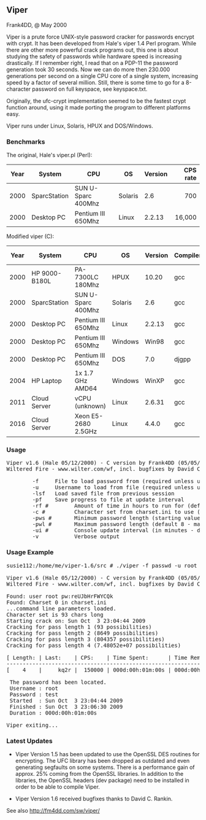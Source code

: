 ## Viper

Frank4DD, @ May 2000

Viper is a prute force UNIX-style password cracker for passwords encrypt with
crypt. It has been developed from Hale's viper 1.4 Perl  program.
While there are other more powerful crack programs out, this one is about
studying the safety of passwords while hardware speed is increasing drastically.
If I remember right, I read that on a PDP-11 the password generation took 30
seconds. Now we can do more then 230.000 generations per second on a single
CPU core of a single system, increasing speed by a factor of several million.
Still, there is some time to go for a 8-character password on full keyspace,
see keyspace.txt.

Originally, the ufc-crypt implementation seemed to be the fastest
crypt function around, using it made porting the program to different platforms
easy.

Viper runs under Linux, Solaris, HPUX and DOS/Windows.


### Benchmarks

The original, Hale's viper.pl (Perl):

|Year| System | CPU | OS | Version | CPS rate |
|----|--------|-----|----|---------|---------:|
|2000| SparcStation | SUN U-Sparc 400Mhz | Solaris | 2.6 | 700 |
|2000| Desktop PC | Pentium III 650Mhz | Linux | 2.2.13 | 16,000 |

Modified viper (C):

|Year| System | CPU | OS | Version | Compiler | CPS rate |
|----|--------|-----|----|---------|----------|---------:|
|2000| HP 9000-B180L |  PA-7300LC 180Mhz | HPUX | 10.20 | gcc | 7000 |
|2000| SparcStation | SUN U-Sparc 400Mhz | Solaris | 2.6 | gcc | 25,000 |
|2000| Desktop PC | Pentium III 650Mhz | Linux | 2.2.13 | gcc | 40,000 |
|2000| Desktop PC | Pentium III 650Mhz | Windows | Win98 | gcc | 50,000 |
|2000| Desktop PC | Pentium III 650Mhz | DOS | 7.0  | djgpp | 50,000 |
|2004| HP Laptop | 1x 1.7 GHz AMD64 | Windows | WinXP | gcc | 120,000 |
|2011| Cloud Server | vCPU (unknown) | Linux | 2.6.31 | gcc | 150,000 |
|2016| Cloud Server | Xeon E5-2680 2.5GHz | Linux | 4.4.0 | gcc | 250,000 |


### Usage

<pre>Viper v1.6 (Hale 05/12/2000) - C version by Frank4DD (05/05/2014)
Wiltered Fire - www.wilter.com/wf, incl. bugfixes by David C. Rankin

        -f <file>    File to load password from (required unless using lsf)
        -u <user>    Username to load from file (required unless using lsf)
        -lsf <file>  Load saved file from previous session
        -pf <file>   Save progress to file at update interval
        -rf #        Amount of time in hours to run for (default infinite)
        -c #         Character set from charset.ini to use (default 1)
        -pws #       Minimum password length (starting value, default 1)
        -pwl #       Maximum password length (default 8 - maximum 16)
        -ui #        Console update interval (in minutes - default 10)
        -v           Verbose output</pre>

### Usage Example

<pre>susie112:/home/me/viper-1.6/src # ./viper -f passwd -u root -ui 1 -v

Viper v1.6 (Hale 05/12/2000) - C version by Frank4DD (05/05/2014)
Wiltered Fire - www.wilter.com/wf, incl. bugfixes by David C. Rankin

Found: user root pw:reUJbHrFWYCQk
Found: Charset 0 in charset.ini
...command line parameters loaded.
Character set is 93 chars long
Starting crack on: Sun Oct  3 23:04:44 2009
Cracking for pass length 1 (93 possibilities)
Cracking for pass length 2 (8649 possibilities)
Cracking for pass length 3 (804357 possibilities)
Cracking for pass length 4 (7.48052e+07 possibilities)

[ Length: | Last:    | CPS:    | Time Spent:      | Time Remaining:  | Done:  ]
-------------------------------------------------------------------------------
[    4    |     kq2r |  150000 | 000d:00h:01m:00s | 000d:00h:07m:18s | 12.03% ]

 The password has been located.
 Username : root
 Password : test
 Started  : Sun Oct  3 23:04:44 2009
 Finished : Sun Oct  3 23:06:30 2009
 Duration : 000d:00h:01m:00s

Viper exiting...</pre>

### Latest Updates

* Viper Version 1.5 has been updated to use the OpenSSL DES routines for 
encrypting. The UFC library has been dropped as outdated and even generating
segfaults on some systems. There  is a performance gain of approx. 25%
coming from the OpenSSL libraries. In addition to the libraries, the OpenSSL
headers (dev package) need to be installed in order to be able to compile Viper.

* Viper Version 1.6 received bugfixes thanks to David C. Rankin.

See also http://fm4dd.com/sw/viper/
